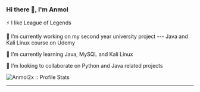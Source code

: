 ### Hi there 👋, I'm Anmol

⚡ I like League of Legends

🔭 I’m currently working on my second year university project --- Java and Kali Linux course on Udemy

🌱 I’m currently learning Java, MySQL and Kali Linux

👯 I’m looking to collaborate on Python and Java related projects

<p align="left">

</p>

<p align="left">


<p align="left"><img src="https://github-readme-stats.vercel.app/api?username=anmol2x&show_icons=true&theme=synthwave" alt="Anmol2x :: Profile Stats" /></p>

---

